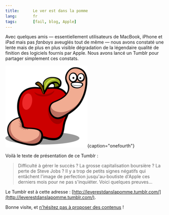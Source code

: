 ```yaml
---
title:      Le ver est dans la pomme
lang:       fr
tags:       [fail, blog, Apple]
---
```


Avec quelques amis — essentiellement utilisateurs de MacBook, iPhone et iPad mais pas *fanboys* aveuglés tout de même — nous avons constaté une lente mais de plus en plus visible dégradation de la légendaire qualité de finition des logiciels fournis par Apple. Nous avons lancé un Tumblr pour partager simplement ces constats.

![](food-apple-worm.png){caption="onefourth"}

Voilà le texte de présentation de ce Tumblr :

> Difficulté à gérer le succès ? La grosse capitalisation boursière ? La perte de Steve Jobs ? Il y a trop de petits signes négatifs qui entâchent l'image de perfection jusqu'au-boutiste d'Apple ces derniers mois pour ne pas s'inquiéter. Voici quelques preuves…

Le Tumblr est à cette adresse : [http://leverestdanslapomme.tumblr.com/](http://leverestdanslapomme.tumblr.com/).

Bonne visite, et [n'hésitez pas à proposer des contenus](http://leverestdanslapomme.tumblr.com/submit) !
